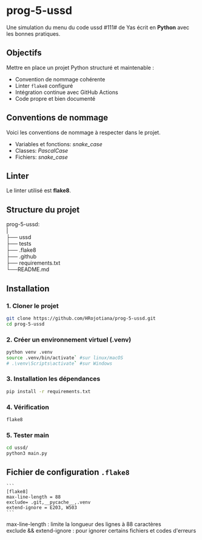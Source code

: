 # prog-5-ussd
Une simulation du menu du code ussd #111# de Yas écrit en __Python__ avec les bonnes pratiques.

## Objectifs
Mettre en place un projet Python structuré et maintenable :
- Convention de nommage cohérente
- Linter `flake8` configuré
- Intégration continue avec GitHub Actions
- Code propre et bien documenté

## Conventions de nommage
Voici les conventions de nommage à respecter dans le projet.
- Variables et fonctions: *snake_case*
- Classes: *PascalCase*
- Fichiers: *snake_case*

## Linter 
Le linter utilisé est __flake8__.

## Structure du projet
prog-5-ussd:  
|  
├── ussd     
├── tests  
├── .flake8  
├── .github  
├── requirements.txt  
└──README.md

## Installation 
### 1. Cloner le projet

```bash
git clone https://github.com/HRojotiana/prog-5-ussd.git
cd prog-5-ussd 
```
### 2. Créer un environnement virtuel (.venv)

```bash
python venv .venv
source .venv/bin/activate` #sur linux/macOS
# .\venv\Scripts\activate` #sur Windows
```
### 3. Installation  les dépendances

```bash
pip install -r requirements.txt
```

### 4. Vérification
```bash
flake8
```

### 5. Tester main
```bash
cd ussd/
python3 main.py
```

## Fichier de configuration `.flake8`  
    ```
    [flake8]
    max-line-length = 88 
    exclude= .git,__pycache__,.venv
    extend-ignore = E203, W503
    ```
max-line-length
: limite la longueur des lignes à 88 caractères  
exclude && extend-ignore
: pour ignorer certains fichiers et codes d'erreurs


